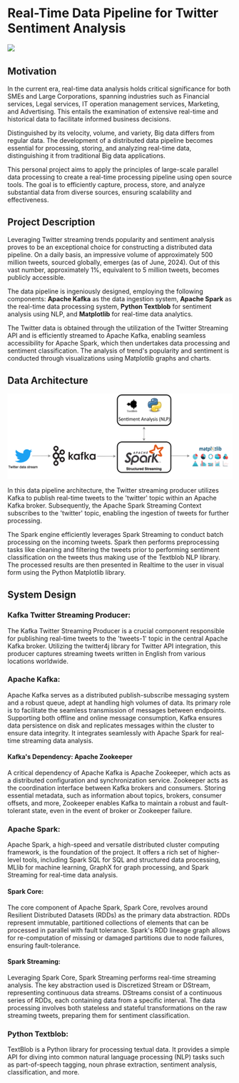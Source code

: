 # Real-Time Data Pipeline for Twitter Sentiment Analysis

![](https://github.com/akshaygidwani404/Realtime-Twitter-Sentiment-Analysis/blob/main/Images/Realtime-Twitter-Sentiment-Analysis.gif)

## Motivation

In the current era, real-time data analysis holds critical significance for both SMEs and Large Corporations, spanning industries such as Financial services, Legal services, IT operation management services, Marketing, and Advertising. This entails the examination of extensive real-time and historical data to facilitate informed business decisions.

Distinguished by its velocity, volume, and variety, Big data differs from regular data. The development of a distributed data pipeline becomes essential for processing, storing, and analyzing real-time data, distinguishing it from traditional Big data applications.

This personal project aims to apply the principles of large-scale parallel data processing to create a real-time processing pipeline using open source tools. The goal is to efficiently capture, process, store, and analyze substantial data from diverse sources, ensuring scalability and effectiveness.

## Project Description

Leveraging Twitter streaming trends popularity and sentiment analysis proves to be an exceptional choice for constructing a distributed data pipeline. On a daily basis, an impressive volume of approximately 500 million tweets, sourced globally, emerges (as of June, 2024). Out of this vast number, approximately 1%, equivalent to 5 million tweets, becomes publicly accessible.

The data pipeline is ingeniously designed, employing the following components: <b>Apache Kafka</b> as the data ingestion system, <b>Apache Spark</b> as the real-time data processing system, <b>Python Textblob</b> for sentiment analysis using NLP, and <b>Matplotlib</b> for real-time data analytics.

The Twitter data is obtained through the utilization of the Twitter Streaming API and is efficiently streamed to Apache Kafka, enabling seamless accessibility for Apache Spark, which then undertakes data processing and sentiment classification. The analysis of trend's popularity and sentiment is conducted through visualizations using Matplotlib graphs and charts.

## Data Architecture

![link](https://github.com/akshaygidwani404/Realtime-Twitter-Sentiment-Analysis/blob/main/Images/Realtime-Twitter-Sentiment-Analysis.png)

In this data pipeline architecture, the Twitter streaming producer utilizes Kafka to publish real-time tweets to the 'twitter' topic within an Apache Kafka broker. Subsequently, the Apache Spark Streaming Context subscribes to the 'twitter' topic, enabling the ingestion of tweets for further processing.

The Spark engine efficiently leverages Spark Streaming to conduct batch processing on the incoming tweets. Spark then performs preprocessing tasks like cleaning and filtering the tweets prior to performing sentiment classification on the tweets thus making use of the Textblob NLP library. The processed results are then presented in Realtime to the user in visual form using the Python Matplotlib library.

## System Design

### Kafka Twitter Streaming Producer:

The Kafka Twitter Streaming Producer is a crucial component responsible for publishing real-time tweets to the 'tweets-1' topic in the central Apache Kafka broker. Utilizing the twitter4j library for Twitter API integration, this producer captures streaming tweets written in English from various locations worldwide.

### Apache Kafka:

Apache Kafka serves as a distributed publish-subscribe messaging system and a robust queue, adept at handling high volumes of data. Its primary role is to facilitate the seamless transmission of messages between endpoints. Supporting both offline and online message consumption, Kafka ensures data persistence on disk and replicates messages within the cluster to ensure data integrity. It integrates seamlessly with Apache Spark for real-time streaming data analysis.

#### Kafka's Dependency: Apache Zookeeper

A critical dependency of Apache Kafka is Apache Zookeeper, which acts as a distributed configuration and synchronization service. Zookeeper acts as the coordination interface between Kafka brokers and consumers. Storing essential metadata, such as information about topics, brokers, consumer offsets, and more, Zookeeper enables Kafka to maintain a robust and fault-tolerant state, even in the event of broker or Zookeeper failure.

### Apache Spark:

Apache Spark, a high-speed and versatile distributed cluster computing framework, is the foundation of the project. It offers a rich set of higher-level tools, including Spark SQL for SQL and structured data processing, MLlib for machine learning, GraphX for graph processing, and Spark Streaming for real-time data analysis.

#### Spark Core:

The core component of Apache Spark, Spark Core, revolves around Resilient Distributed Datasets (RDDs) as the primary data abstraction. RDDs represent immutable, partitioned collections of elements that can be processed in parallel with fault tolerance. Spark's RDD lineage graph allows for re-computation of missing or damaged partitions due to node failures, ensuring fault-tolerance.

#### Spark Streaming:

Leveraging Spark Core, Spark Streaming performs real-time streaming analysis. The key abstraction used is Discretized Stream or DStream, representing continuous data streams. DStreams consist of a continuous series of RDDs, each containing data from a specific interval. The data processing involves both stateless and stateful transformations on the raw streaming tweets, preparing them for sentiment classification. 

### Python Textblob:

TextBlob is a Python library for processing textual data. It provides a simple API for diving into common natural language processing (NLP) tasks such as part-of-speech tagging, noun phrase extraction, sentiment analysis, classification, and more.
